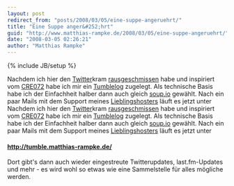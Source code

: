 ```yaml
---
layout: post
redirect_from: "posts/2008/03/05/eine-suppe-angeruehrt/"
title: "Eine Suppe anger&#252;hrt"
guid: "http://www.matthias-rampke.de/2008/03/05/eine-suppe-angeruehrt/"
date: "2008-03-05 02:26:21"
author: "Matthias Rampke"
---
```

{% include JB/setup %}

Nachdem ich hier den <a href="http://twitter.com">Twitter</a>kram <a href="http://www.matthias-rampke.de/2008/01/30/twitterdurcheinander/">rausgeschmissen</a> habe und inspiriert vom <a href="http://chaosradio.ccc.de/cre072.html">CRE072</a> habe ich mir ein <a href="http://de.wikipedia.org/wiki/Tumblelog">Tumblelog</a> zugelegt. Als technische Basis habe ich der Einfachheit halber dann auch gleich <a href="http://soup.io/">soup.io</a> gew&auml;hlt. Nach ein paar Mails mit dem Support meines <a href="http://www.all-inkl.com/">Lieblingshosters</a> l&auml;uft es jetzt unter
Nachdem ich hier den <a href="http://twitter.com">Twitter</a>kram <a href="http://www.matthias-rampke.de/2008/01/30/twitterdurcheinander/">rausgeschmissen</a> habe und inspiriert vom <a href="http://chaosradio.ccc.de/cre072.html">CRE072</a> habe ich mir ein <a href="http://de.wikipedia.org/wiki/Tumblelog">Tumblelog</a> zugelegt. Als technische Basis habe ich der Einfachheit halber dann auch gleich <a href="http://soup.io/">soup.io</a> gew&auml;hlt. Nach ein paar Mails mit dem Support meines <a href="http://www.all-inkl.com/">Lieblingshosters</a> l&auml;uft es jetzt unter

<h4><a href="http://tumble.matthias-rampke.de/">http://tumble.matthias-rampke.de/</a></h4>

Dort gibt's dann auch wieder eingestreute Twitterupdates, last.fm-Updates und mehr - es wird wohl so etwas wie eine Sammelstelle f&uuml;r alles m&ouml;gliche werden.


